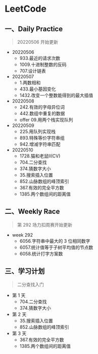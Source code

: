 # LeetCode
## 一、Daily Practice
> 20220506 开始更新
- 20220506
  - 933.最近的请求次数
  - 1009.十进制整数的反码
  - 707.设计链表
- 20220507
  - 1.两数相和
  - 433.最小基因变化
  - 1432.改变一个整数能得到的最大插值
- 20220508
  - 242.有效的字母异位词
  - 442.数组中重复的数据
  - offer 09.用两个栈实现队列
- 20220509
  - 225.用队列实现栈
  - 893.特殊等价字符串组
  - 942.增减字符串匹配
- 20220510
  - 1728.猫和老鼠Ⅱ(CV)
  - 704.二分查找
  - 374.猜数字大小
  - 35.搜索插入位置
  - 852.山脉数组的峰顶索引
  - 367.有效的完全平方数
  - 1385.两个数组间的距离值
## 二、Weekly Race
> 第 292 场力扣周赛开始更新
- week 292
  - 6056.字符串中最大的 3 位相同数字
  - 6057.统计值等于子树平均值的节点数
  - 6058.统计打字方案数
## 三、学习计划
> 二分查找入门
- 第 1 天
  - 704.二分查找
  - 374.猜数字大小
- 第 2 天
  - 35.搜索插入位置
  - 852.山脉数组的峰顶索引
- 第 3 天
  - 367.有效的完全平方数
  - 1385.两个数组间的距离值